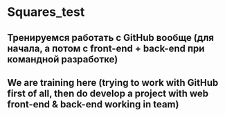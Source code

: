 # Squares_test
## Тренируемся работать с GitHub вообще (для начала, а потом с front-end + back-end при командной разработке)
## We are training here (trying to work with GitHub first of all, then do develop a project with web front-end & back-end working in team)
